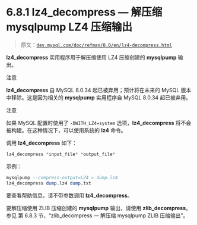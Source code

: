 # 6.8.1 lz4_decompress — 解压缩 mysqlpump LZ4 压缩输出

> 原文：[`dev.mysql.com/doc/refman/8.0/en/lz4-decompress.html`](https://dev.mysql.com/doc/refman/8.0/en/lz4-decompress.html)

**lz4_decompress** 实用程序用于解压缩使用 LZ4 压缩创建的 **mysqlpump** 输出。

注意

**lz4_decompress** 自 MySQL 8.0.34 起已被弃用；预计将在未来的 MySQL 版本中移除。这是因为相关的 **mysqlpump** 实用程序自 MySQL 8.0.34 起已被弃用。

注意

如果 MySQL 配置时使用了 `-DWITH_LZ4=system` 选项，**lz4_decompress** 将不会被构建。在这种情况下，可以使用系统的 **lz4** 命令。

调用 **lz4_decompress** 如下：

```sql
lz4_decompress *input_file* *output_file*
```

示例：

```sql
mysqlpump --compress-output=LZ4 > dump.lz4
lz4_decompress dump.lz4 dump.txt
```

要查看帮助信息，请不带参数调用 **lz4_decompress**。

要解压缩使用 ZLIB 压缩创建的 **mysqlpump** 输出，请使用 **zlib_decompress**。参见 第 6.8.3 节，“zlib_decompress — 解压缩 mysqlpump ZLIB 压缩输出”。
